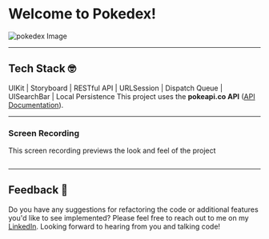 # Welcome to Pokedex!

![pokedex Image](https://github.com/jesseleeruiz/ios-sprint-challenge-pokedex/blob/master/pokedexImg.png)

___
## Tech Stack 🤓
UIKit | Storyboard | RESTful API | URLSession | Dispatch Queue | UISearchBar | Local Persistence
This project uses the **pokeapi.co API** ([API Documentation](https://pokeapi.co/docs/v2.html)).

___
### Screen Recording
This screen recording previews the look and feel of the project

![]()

___
## Feedback 🤝
Do you have any suggestions for refactoring the code or additional features you'd like to see implemented? Please feel free to reach out to me on my [LinkedIn](https://www.linkedin.com/in/jesse-lee-ruiz/). Looking forward to hearing from you and talking code!
